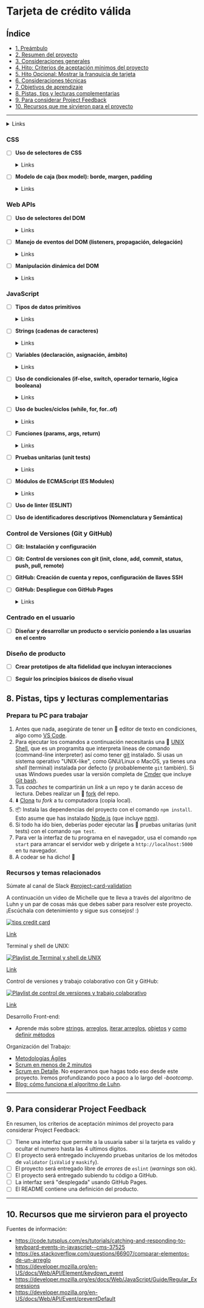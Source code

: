 # Tarjeta de crédito válida

## Índice

* [1. Preámbulo](#1-preámbulo)
* [2. Resumen del proyecto](#2-resumen-del-proyecto)
* [3. Consideraciones generales](#3-consideraciones-generales)
* [4. Hito: Criterios de aceptación mínimos del proyecto](#4-hito-criterios-de-aceptación-mínimos-del-proyecto)
* [5. Hito Opcional: Mostrar la franquicia de tarjeta](#5-hito-opcional-mostrar-la-franquicia-de-tarjeta)
* [6. Consideraciones técnicas](#6-consideraciones-técnicas)
* [7. Objetivos de aprendizaje](#7-objetivos-de-aprendizaje)
* [8. Pistas, tips y lecturas complementarias](#8-pistas-tips-y-lecturas-complementarias)
* [9. Para considerar Project Feedback](#9-para-considerar-project-feedback)
* [10. Recursos que me sirvieron para el proyecto](#10-Recursos-que-me-sirvieron-para-el-proyecto)

***
  <details><summary>Links</summary><p>

  ## 1. Preámbulo

  El [algoritmo de Luhn](https://es.wikipedia.org/wiki/Algoritmo_de_Luhn),
  también llamado algoritmo de módulo 10, es un método de suma de verificación,
  se utiliza para validar números de identificación; tales como el IMEI de los
  celulares, tarjetas de crédito, etc.

  Este algoritmo es simple. Obtenemos la reversa del número a verificar (que
  solamente contiene dígitos [0-9]); a todos los números que ocupan una posición
  par se les debe multiplicar por dos, si este número es mayor o igual a 10,
  debemos sumar los dígitos del resultado; el número a verificar será válido si
  la suma de sus dígitos finales es un múltiplo de 10.

  ![gráfica de algoritmo de Luhn](./AlgoritmoLuhn.png)

  ## 2. Resumen del proyecto

  En este proyecto tendrás que construir una aplicación web que le permita a un
  usuario validar el número de una tarjeta de crédito. Además, tendrás que
  implementar funcionalidad para ocultar todos los dígitos de una tarjeta menos
  los últimos cuatro.

  La temática es libre. Tú debes pensar en qué situaciones de la vida real se
  necesitaría validar una tarjeta de crédito y pensar en cómo debe ser esa
  experiencia de uso (qué pantallas, explicaciones, mensajes, colores, ¿marca?)
  etc.

  Como continuación del proyecto de preadmisión, volverás a trabajar sobre
  fundamentos de JavaScript, incluyendo conceptos como variables, condicionales,
  y funciones, así como eventos y manipulación básica del DOM, fundamentos de
  HTML y CSS. Mientras desarrollas este proyecto, te familiarizarás con nuevos
  conceptos también.

  ### Los objetivos generales de este proyecto son los siguientes

  * Trabajar en base a un boilerplate, la estructura básica de un proyecto en
    distintas carpetas (a través modulos en JS).
  * Conocer las herramientas de mantenimiento y mejora del código (linters y
    pruebas unitarias).
  * Aprender sobre objetos, estructuras, métodos e iteración (bucles)
    en JavaScript
  * Implementar control de versiones con git (y la plataforma github)

  ## 3. Consideraciones generales

  * Este proyecto lo resolvemos de manera **individual**. Te recomendamos una
    duracion de 1-3 sprints.
  * Enfócate en aprender y no solamente en "completar" el proyecto.
  * Te sugerimos que no intentes saberlo todo antes de empezar a codear.
    No te preocupes demasiado ahora por lo que _todavía_ no entiendas.
    Irás aprendiendo.

  ## 4. Hito: Criterios de aceptación mínimos del proyecto

  Estos son los requisitos que tu proyecto debe que cumplir para asegurar que tu
  trabajo cubra los objetivos principales.

  **1. Una interfaz que debe permitir a la usuaria:**

  * Insertar un numero (texto) que quieres validar. Usa solo caracteres numéricos
    (dígitos) en la tarjeta a validar [0-9].  
  * Ver si el resultado es válido o no.  
  * Ocultar todos los dígitos del número de tarjeta a exepción de los últimos
    4 caracteres.  
  * No debes poder ingresar un campo vacío.  

  **2. Pruebas unitarias de los métodos.**  
  Los metódos de `validator` (`isValid` y `maskify`) deben tener cobertura con
  pruebas unitarias.

  **3. Código de tu proyecto subido a tu repo e interfaz "desplegada".**  
  El código final debe estar subido en un repositorio en GitHub. La interfaz o
  pagina web, debe ser "desplegada" (accesible públicamente online) usando
  GitHub Pages.

  **4. Un README que contiene una definición del producto.**  
  En el README cuéntanos cómo pensaste en los usuarios y cuál fue tu proceso
  para definir el producto final a nivel de experiencia y de interfaz.  
  Estas preguntas sirven como guía:

  * Quiénes son los principales usuarios de producto.
  * Cuáles son los objetivos de estos usuarios en relación con tu producto.
  * Cómo crees que el producto que estás creando está resolviendo sus problemas.

  Con estos requisitos cumplidos puedes
  [considerar agendar un Project Feedback con unx coach.](#9-para-considerar-project-feedback)

  ## 5. Hito Opcional: Mostrar la franquicia de tarjeta

  Las partes opcionales tienen como intención permitirte profundizar un poco más
  sobre los objetivos de aprendizaje del proyecto. Todo en la vida tiene pros y
  contras, decide sabiamente si quieres invertir el tiempo en profundizar/
  perfeccionar o aprender cosas nuevas en el siguiente proyecto.

  En hito 2 puedes además de validar si el número de la
  tarjeta es válida, mostrar la [franquicia](https://es.wikipedia.org/wiki/N%C3%BAmero_de_tarjeta_bancaria)
  de la tarjeta (ej: Visa, MasterCard, etc)
  usando estas [reglas de validación](https://stevemorse.org/ssn/cc.html).
  Si escribes un nuevo método para eso, hay que hacer pruebas unitarias.

  ## 6. Consideraciones técnicas

  La lógica del proyecto debe estar implementada completamente en JavaScript. En
  este proyecto NO está permitido usar librerías o frameworks, solo JavaScript
  puro también conocido como Vanilla JavaScript.

  Para comenzar este proyecto tendrás que hacer un _fork_ y _clonar_ este
  repositorio que contiene un _boilerplate_ con tests (pruebas). Un _boilerplate_
  es la estructura basica de un proyecto que sirve como un punto de partida con
  archivos inicial y configuración basica de dependencias y tests.

  Los tests unitarios deben cubrir un mínimo del 70% de _statements_, _functions_
  y _lines_, y un mínimo del 50% de _branches_. El _boilerplate_ ya contiene el
  setup y configuración necesaria para ejecutar los tests (pruebas) así como _code
  coverage_ para ver el nivel de cobertura de los tests usando el comando `npm
  test`.

  El boilerplate que les damos contiene esta estructura:

  ```text
  ./
  ├── .babelrc
  ├── .editorconfig
  ├── .eslintrc
  ├── .gitignore
  ├── README.md
  ├── package.json
  ├── src
  │   ├── validator.js
  │   ├── index.html
  │   ├── index.js
  │   └── style.css
  └── test
      ├── .eslintrc
      └── validator.spec.js
  ```

  ### Descripción de scripts / archivos

  * `README.md`: debe explicar la información necesaria para el uso de tu aplicación
    web, así como una introducción a la aplicación, su funcionalidad y decisiones de
    diseño que tomaron.
  * `src/index.html`: este es el punto de entrada a tu aplicación. Este archivo
    debe contener tu _markup_ (HTML) e incluir el CSS y JavaScript necesario.
  * `src/style.css`: este archivo debe contener las reglas de estilo. Queremos que
    escribas tus propias reglas, por eso NO está permitido el uso de frameworks de
    CSS (Bootstrap, Materialize, etc).
  * `src/validator.js`: acá debes implementar el objeto `validator`, el cual ya está
    _exportado_ en el _boilerplate_. Este objeto (`validator`) debe contener dos
    métodos:
    - `validator.isValid(creditCardNumber)`: `creditCardNumber` es un `string`
       con el número de tarjeta que se va a verificar. Esta función debe retornar
       un `boolean` dependiendo si es válida de acuerdo al [algoritmo de Luhn](https://es.wikipedia.org/wiki/Algoritmo_de_Luhn).
    - `validator.maskify(creditCardNumber)`: `creditCardNumber` es un `string` con
      el número de tarjeta y esta función debe retornar un `string` donde todos menos
      los últimos cuatro caracteres sean reemplazados por un numeral (`#`) o 🐱.
      Esta función deberá siempre mantener los últimos cuatro caracteres
      intactos, aún cuando el `string` sea de menor longitud.

      Ejemplo de uso

      ```js
      maskify('4556364607935616') === '############5616'
      maskify(     '64607935616') ===      '#######5616'
      maskify(               '1') ===                '1'
      maskify(               '')  ===                ''
      ```

  * `src/index.js`: acá debes escuchar eventos del DOM, invocar
    `validator.isValid()` y `validator.maskify()` según sea necesario y
    actualizar el resultado en la UI (interfaz de usuario).
  * `test/validator.spec.js`: este archivo contiene algunos tests de ejemplo y acá
    tendrás que implementar los tests para `validator.isValid()` y `validator.maskify()`.

  El _boilerplate_ incluye tareas que ejecutan [eslint](https://eslint.org/) y
  [htmlhint](https://github.com/yaniswang/HTMLHint) para verificar el `HTML` y
  `JavaScript` con respecto a una guías de estilos. Ambas tareas se ejecutan
  automáticamente antes de ejecutar las pruebas (tests) cuando usamos el comando
  `npm run test`. En el caso de `JavaScript` estamos usando un archivo de
  configuración de `eslint` que se llama `.eslintrc` que contiene un mínimo de
  información sobre el parser que usar (qué version de JavaScript/ECMAScript), el
  entorno (browser en este caso) y las [reglas recomendadas (`"eslint:recommended"`)](https://eslint.org/docs/rules/).
  En cuanto a reglas/guías de estilo en sí,
  usaremos las recomendaciones _por defecto_ de tanto `eslint` como `htmlhint`.

  ***

  #### Deploy

  Hacer que los sitios estén publicados (o _desplegados_) para que usuarias de
  la web puedan acceder a él es algo común en proyectos de desarrollo de software.

  En este proyecto, utilizaremos _Github Pages_ para desplegar nuestro sitio web.

  El comando `npm run deploy` puede ayudarte con esta tarea y también puedes
   consultar su [documentación oficial](https://docs.github.com/es/pages).

  ## 7. Objetivos de aprendizaje

  Reflexiona y luego marca los objetivos que has llegado a entender y aplicar en tu proyecto. Piensa en eso al decidir tu estrategia de trabajo.

  ### HTML

  - [ ] **Uso de HTML semántico**

    <details><summary>Links</summary><p>

    * [HTML semántico](https://curriculum.laboratoria.la/es/topics/html/02-html5/02-semantic-html)
    * [Semantics - MDN Web Docs Glossary](https://developer.mozilla.org/en-US/docs/Glossary/Semantics#Semantics_in_HTML)
  </p></details>

  ### CSS

  - [ ] **Uso de selectores de CSS**

    <details><summary>Links</summary><p>

    * [Intro a CSS](https://curriculum.laboratoria.la/es/topics/css/01-css/01-intro-css)
    * [CSS Selectors - MDN](https://developer.mozilla.org/es/docs/Web/CSS/CSS_Selectors)
  </p></details>

  - [ ] **Modelo de caja (box model): borde, margen, padding**

    <details><summary>Links</summary><p>

    * [Box Model & Display](https://curriculum.laboratoria.la/es/topics/css/01-css/02-boxmodel-and-display)
    * [The box model - MDN](https://developer.mozilla.org/en-US/docs/Learn/CSS/Building_blocks/The_box_model)
    * [Introduction to the CSS box model - MDN](https://developer.mozilla.org/en-US/docs/Web/CSS/CSS_Box_Model/Introduction_to_the_CSS_box_model)
    * [CSS display - MDN](https://developer.mozilla.org/pt-BR/docs/Web/CSS/display)
    * [display - CSS Tricks](https://css-tricks.com/almanac/properties/d/display/)
  </p></details>

  ### Web APIs

  - [ ] **Uso de selectores del DOM**

    <details><summary>Links</summary><p>

    * [Manipulación del DOM](https://curriculum.laboratoria.la/es/topics/browser/02-dom/03-1-dom-methods-selection)
    * [Introducción al DOM - MDN](https://developer.mozilla.org/es/docs/Web/API/Document_Object_Model/Introduction)
    * [Localizando elementos DOM usando selectores - MDN](https://developer.mozilla.org/es/docs/Web/API/Document_object_model/Locating_DOM_elements_using_selectors)
  </p></details>

  - [ ] **Manejo de eventos del DOM (listeners, propagación, delegación)**

    <details><summary>Links</summary><p>

    * [Introducción a eventos - MDN](https://developer.mozilla.org/es/docs/Learn/JavaScript/Building_blocks/Events)
    * [EventTarget.addEventListener() - MDN](https://developer.mozilla.org/es/docs/Web/API/EventTarget/addEventListener)
    * [EventTarget.removeEventListener() - MDN](https://developer.mozilla.org/es/docs/Web/API/EventTarget/removeEventListener)
    * [El objeto Event](https://developer.mozilla.org/es/docs/Web/API/Event)
  </p></details>

  - [ ] **Manipulación dinámica del DOM**

    <details><summary>Links</summary><p>

    * [Introducción al DOM](https://developer.mozilla.org/es/docs/Web/API/Document_Object_Model/Introduction)
    * [Node.appendChild() - MDN](https://developer.mozilla.org/es/docs/Web/API/Node/appendChild)
    * [Document.createElement() - MDN](https://developer.mozilla.org/es/docs/Web/API/Document/createElement)
    * [Document.createTextNode()](https://developer.mozilla.org/es/docs/Web/API/Document/createTextNode)
    * [Element.innerHTML - MDN](https://developer.mozilla.org/es/docs/Web/API/Element/innerHTML)
    * [Node.textContent - MDN](https://developer.mozilla.org/es/docs/Web/API/Node/textContent)
  </p></details>

  ### JavaScript

  - [ ] **Tipos de datos primitivos**

    <details><summary>Links</summary><p>

    * [Valores primitivos - MDN](https://developer.mozilla.org/es/docs/Web/JavaScript/Data_structures#valores_primitivos)
  </p></details>

  - [ ] **Strings (cadenas de caracteres)**

    <details><summary>Links</summary><p>

    * [Strings](https://curriculum.laboratoria.la/es/topics/javascript/06-strings)
    * [String — Cadena de caracteres - MDN](https://developer.mozilla.org/es/docs/Web/JavaScript/Reference/Global_Objects/String)
  </p></details>

  - [ ] **Variables (declaración, asignación, ámbito)**

    <details><summary>Links</summary><p>

    * [Valores, tipos de datos y operadores](https://curriculum.laboratoria.la/es/topics/javascript/01-basics/01-values-variables-and-types)
    * [Variables](https://curriculum.laboratoria.la/es/topics/javascript/01-basics/02-variables)
  </p></details>

  - [ ] **Uso de condicionales (if-else, switch, operador ternario, lógica booleana)**

    <details><summary>Links</summary><p>

    * [Estructuras condicionales y repetitivas](https://curriculum.laboratoria.la/es/topics/javascript/02-flow-control/01-conditionals-and-loops)
    * [Tomando decisiones en tu código — condicionales - MDN](https://developer.mozilla.org/es/docs/Learn/JavaScript/Building_blocks/conditionals)
  </p></details>

  - [ ] **Uso de bucles/ciclos (while, for, for..of)**

    <details><summary>Links</summary><p>

    * [Bucles (Loops)](https://curriculum.laboratoria.la/es/topics/javascript/02-flow-control/02-loops)
    * [Bucles e iteración - MDN](https://developer.mozilla.org/es/docs/Web/JavaScript/Guide/Loops_and_iteration)
  </p></details>

  - [ ] **Funciones (params, args, return)**

    <details><summary>Links</summary><p>

    * [Funciones (control de flujo)](https://curriculum.laboratoria.la/es/topics/javascript/02-flow-control/03-functions)
    * [Funciones clásicas](https://curriculum.laboratoria.la/es/topics/javascript/03-functions/01-classic)
    * [Arrow Functions](https://curriculum.laboratoria.la/es/topics/javascript/03-functions/02-arrow)
    * [Funciones — bloques de código reutilizables - MDN](https://developer.mozilla.org/es/docs/Learn/JavaScript/Building_blocks/Functions)
  </p></details>

  - [ ] **Pruebas unitarias (unit tests)**

    <details><summary>Links</summary><p>

    * [Empezando con Jest - Documentación oficial](https://jestjs.io/docs/es-ES/getting-started)
  </p></details>

  - [ ] **Módulos de ECMAScript (ES Modules)**

    <details><summary>Links</summary><p>

    * [import - MDN](https://developer.mozilla.org/es/docs/Web/JavaScript/Reference/Statements/import)
    * [export - MDN](https://developer.mozilla.org/es/docs/Web/JavaScript/Reference/Statements/export)
  </p></details>

  - [ ] **Uso de linter (ESLINT)**

  - [ ] **Uso de identificadores descriptivos (Nomenclatura y Semántica)**

  ### Control de Versiones (Git y GitHub)

  - [ ] **Git: Instalación y configuración**

  - [ ] **Git: Control de versiones con git (init, clone, add, commit, status, push, pull, remote)**

  - [ ] **GitHub: Creación de cuenta y repos, configuración de llaves SSH**

  - [ ] **GitHub: Despliegue con GitHub Pages**

    <details><summary>Links</summary><p>

    * [Sitio oficial de GitHub Pages](https://pages.github.com/)
  </p></details>

  ### Centrado en el usuario

  - [ ] **Diseñar y desarrollar un producto o servicio poniendo a las usuarias en el centro**

  ### Diseño de producto

  - [ ] **Crear prototipos de alta fidelidad que incluyan interacciones**

  - [ ] **Seguir los principios básicos de diseño visual**

  ## 8. Pistas, tips y lecturas complementarias

  ### Prepara tu PC para trabajar

  1. Antes que nada, asegúrate de tener un :pencil: editor de texto en
     condiciones, algo como [VS Code](https://code.visualstudio.com/).
  2. Para ejecutar los comandos a continuación necesitarás una :shell:
     [UNIX Shell](https://curriculum.laboratoria.la/es/topics/shell),
     que es un programita que interpreta líneas de comando (command-line
     interpreter) así como tener [git](https://curriculum.laboratoria.la/es/topics/scm/01-git)
     instalado. Si usas un sistema operativo "UNIX-like", como GNU/Linux o MacOS,
     ya tienes una _shell_ (terminal) instalada por defecto (y probablemente `git`
     también). Si usas Windows puedes usar la versión completa de [Cmder](https://cmder.app/)
     que incluye [Git bash](https://git-scm.com/download/win).
  3. Tus _coaches_ te compartirán un _link_ a un repo y te darán acceso de lectura.
  Debes realizar un :fork_and_knife:
     [fork](https://help.github.com/articles/fork-a-repo/) del repo.
  4. :arrow_down: [Clona](https://help.github.com/articles/cloning-a-repository/)
     tu _fork_ a tu computadora (copia local).
  5. 📦 Instala las dependencias del proyecto con el comando `npm install`. Esto
     asume que has instalado [Node.js](https://nodejs.org/) (que incluye [npm](https://docs.npmjs.com/)).
  6. Si todo ha ido bien, deberías poder ejecutar las :traffic_light:
     pruebas unitarias (unit tests) con el comando `npm test`.
  7. Para ver la interfaz de tu programa en el navegador, usa el comando
     `npm start` para arrancar el servidor web y dirígete a
     `http://localhost:5000` en tu navegador.
  8. A codear se ha dicho! :rocket:

  ### Recursos y temas relacionados

  Súmate al canal de Slack [#project-card-validation](https://claseslaboratoria.slack.com/archives/C03LXJ10WJD)

  A continuación un video de Michelle que te lleva a través del algoritmo de Luhn
  y un par de cosas más que debes saber para resolver este proyecto. ¡Escúchala
  con detenimiento y sigue sus consejos! :)

  [![tips credit card](https://img.youtube.com/vi/f0zL6Ot9y_w/0.jpg)](https://www.youtube.com/watch?v=f0zL6Ot9y_w)

  [Link](https://www.youtube.com/watch?v=f0zL6Ot9y_w)

  Terminal y shell de UNIX:

  [![Playlist de Terminal y shell de UNIX](https://img.youtube.com/vi/GB35Eyb-J4c/0.jpg)](https://www.youtube.com/playlist?list=PLiAEe0-R7u8nGH5TEHfSTeDNIvjZFe_Yd)

  [Link](https://www.youtube.com/playlist?list=PLiAEe0-R7u8nGH5TEHfSTeDNIvjZFe_Yd)

  Control de versiones y trabajo colaborativo con Git y GitHub:

  [![Playlist de control de versiones y trabajo colaborativo](https://img.youtube.com/vi/F1EoBbvhaqU/0.jpg)](https://www.youtube.com/playlist?list=PLiAEe0-R7u8k9o3PbT3_QdyoBW_RX8rnV)

  [Link](https://www.youtube.com/playlist?list=PLiAEe0-R7u8k9o3PbT3_QdyoBW_RX8rnV)

  Desarrollo Front-end:

  * Aprende más sobre [strings](https://es.javascript.info/string),
  [arreglos](https://es.javascript.info/array),
  [iterar arreglos](https://dev.to/duxtech/6-maneras-de-iterar-un-array-3fbm),
  [objetos](https://es.javascript.info/object) y
  [como definir métodos](https://developer.mozilla.org/es/docs/Web/JavaScript/Guide/Working_with_Objects#definici%C3%B3n_de_m%C3%A9todos)

  Organización del Trabajo:

  * [Metodologías Ágiles](https://www.youtube.com/watch?v=v3fLx7VHxGM)
  * [Scrum en menos de 2 minutos](https://www.youtube.com/watch?v=TRcReyRYIMg)
  * [Scrum en Detalle](https://www.youtube.com/watch?v=nOlwF3HRrAY&t=297s). No
    esperamos que hagas todo eso desde este proyecto. Iremos profundizando poco a
    poco a lo largo del -_bootcamp_.
  * [Blog: cómo funciona el algoritmo de Luhn](http://www.quobit.mx/asi-funciona-el-algoritmo-de-luhn-para-generar-numeros-de-tarjetas-de-credito.html).

  ***

  ## 9. Para considerar Project Feedback

  En resumen, los criterios de aceptación mínimos del proyecto para considerar
  Project Feedback:

  * [ ] Tiene una interfaz que permite a la usuaria saber si la tarjeta es valido
    y ocultar el numero hasta las 4 ultimos digitos.
  * [ ] El proyecto será entregado incluyendo pruebas unitarios de los métodos de
    `validator` (`isValid` y `maskify`).
  * [ ] El proyecto será entregado libre de _errores_ de `eslint` (_warnings_ son ok).
  * [ ] El proyecto será entregado subiendo tu código a GitHub.
  * [ ] La interfaz será "desplegada" usando GitHub Pages.
  * [ ] El README contiene una definición del producto.

***

## 10. Recursos que me sirvieron para el proyecto

Fuentes de información:
* https://code.tutsplus.com/es/tutorials/catching-and-responding-to-keyboard-events-in-javascript--cms-37525
* https://es.stackoverflow.com/questions/66907/comparar-elementos-de-un-arreglo
* https://developer.mozilla.org/en-US/docs/Web/API/Element/keydown_event
* https://developer.mozilla.org/es/docs/Web/JavaScript/Guide/Regular_Expressions
* https://developer.mozilla.org/en-US/docs/Web/API/Event/preventDefault

